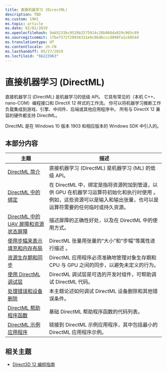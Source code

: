 ```yaml
---
title: 直接机器学习 (DirectML)
description: TBD
ms.custom: 19H1
ms.topic: article
ms.date: 02/01/2019
ms.openlocfilehash: 9ab5233bc9520b2575914c28b968da929c965c89
ms.sourcegitcommit: 1fbe7572f20938331e9c9bd6cccd098fa1c6054d
ms.translationtype: HT
ms.contentlocale: zh-CN
ms.lasthandoff: 05/27/2019
ms.locfileid: "66223963"
---
```

# <a name="direct-machine-learning-directml"></a>直接机器学习 (DirectML)

直接机器学习 (DirectML) 是机器学习的低级 API。 它具有常见的（本机 C++、nano-COM）编程接口和 DirectX 12 样式的工作流。 你可以将机器学习推断工作负载集成到游戏、引擎、中间件、后端或其他应用程序中。 所有与 DirectX 12 兼容的硬件都支持 DirectML。

DirectML 是在 Windows 10 版本 1903 和相应版本的 Windows SDK 中引入的。

## <a name="in-this-section"></a>本部分内容

| 主题 | 描述 |
|-|-|
| [DirectML 简介](dml-intro.md) | 直接机器学习 (DirectML) 是机器学习 (ML) 的低级 API。 |
| [DirectML 中的绑定](dml-binding.md) | 在 DirectML 中，绑定是指将资源附加到管道，以供 GPU 在机器学习运算符初始化和执行时使用  。 例如，这些资源可以是输入和输出张量，也可以是运算符需要的任何临时或持久资源。 |
| [DirectML 中的 UAV 屏障和资源状态屏障](dml-barriers.md) | 描述屏障的正确性好处，以及在 DirectML 中的使用方式。 |
| [使用步幅来表示填充和内存布局](dml-strides.md) | DirectML 张量用张量的“大小”和“步幅”等属性进行描述   。 |
| [资源生存期和同步](dml-resource-lifetime.md) | DirectML 应用程序必须准确地管理对象生存期和 CPU 与 GPU 之间的同步，以避免未定义的行为。 |
| [使用 DirectML 调试层](dml-debug-layer.md) | DirectML 调试层是可选的开发时组件，可帮助调试 DirectML 代码。 |
| [处理错误和设备删除](dml-errors.md) | 本主题论述如何调试 DirectML 设备删除和其他错误条件。 |
| [DirectML 帮助程序函数](dml-helper-functions.md) | 基础 DirectML 帮助程序函数的代码列表。 |
| [DirectML 示例应用程序](dml-min-app.md) | 链接到 DirectML 示例应用程序，其中包括最小的 DirectML 应用程序示例。 |

## <a name="related-topics"></a>相关主题

* [Direct3D 12 编程指南](directx-12-programming-guide.md)
